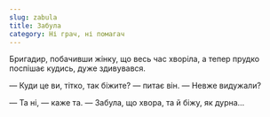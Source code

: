```yaml
---
slug: zabula
title: Забула
category: Ні грач, ні помагач
---
```

Бригадир, побачивши жінку, що весь час хворіла, а тепер прудко поспішає кудись, дуже здивувався.

— Куди це ви, тітко, так біжите? — питає він. — Невже видужали?

— Та ні, — каже та. — Забула, що хвора, та й біжу, як дурна…
